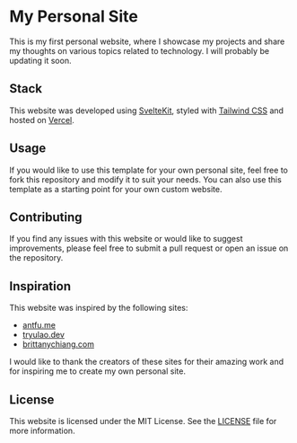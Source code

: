 # My Personal Site

This is my first personal website, where I showcase my projects and share my thoughts on various topics related to technology. I will probably be updating it soon.

## Stack

This website was developed using [SvelteKit](https://kit.svelte.dev/), styled with [Tailwind CSS](https://tailwindcss.com/) and hosted on [Vercel](https://vercel.com/).

## Usage

If you would like to use this template for your own personal site, feel free to fork this repository and modify it to suit your needs. You can also use this template as a starting point for your own custom website.

## Contributing

If you find any issues with this website or would like to suggest improvements, please feel free to submit a pull request or open an issue on the repository.

## Inspiration

This website was inspired by the following sites:

- [antfu.me](https://antfu.me/)
- [tryulao.dev](https://tryulao.dev/)
- [brittanychiang.com](https://brittanychiang.com/)

I would like to thank the creators of these sites for their amazing work and for inspiring me to create my own personal site.

## License

This website is licensed under the MIT License. See the [LICENSE](LICENSE) file for more information.
